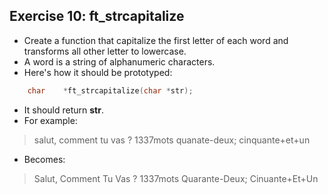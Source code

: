 ## Exercise 10: ft_strcapitalize
- Create a function that capitalize the first letter of each word and transforms all other letter to lowercase.
- A word is a string of alphanumeric characters.
- Here's how it should be prototyped:
```C
	char	*ft_strcapitalize(char *str);
```
- It should return __str__.
- For example:
> salut, comment tu vas ? 1337mots quanate-deux; cinquante+et+un
- Becomes:
> Salut, Comment Tu Vas ? 1337mots Quarante-Deux; Cinuante+Et+Un